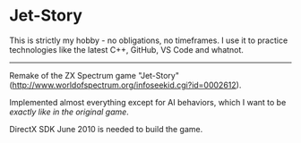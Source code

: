 # Jet-Story

This is strictly my hobby - no obligations, no timeframes.  I use it to practice technologies like the latest C++, GitHub, VS Code and whatnot.

---

Remake of the ZX Spectrum game "Jet-Story" (http://www.worldofspectrum.org/infoseekid.cgi?id=0002612).

Implemented almost everything except for AI behaviors, which I want to be *exactly like in the original game*.

DirectX SDK June 2010 is needed to build the game.
